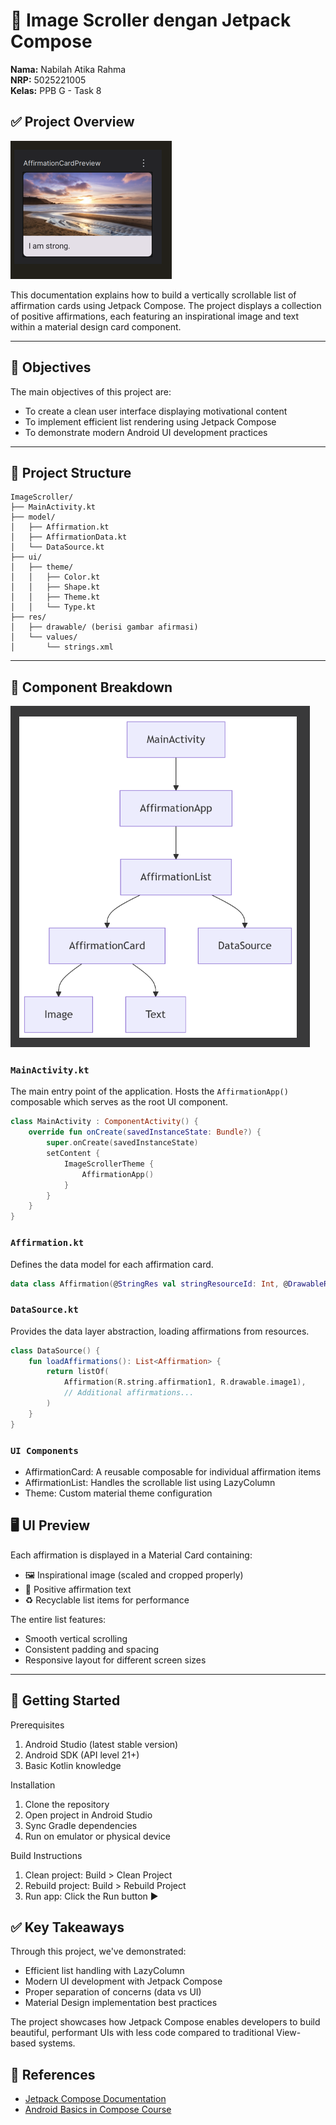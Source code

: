
# 📱 Image Scroller dengan Jetpack Compose

  **Nama:** Nabilah Atika Rahma  
  **NRP:** 5025221005  
  **Kelas:** PPB G - Task 8

## ✅ Project Overview

![alt text](image-1.png)

This documentation explains how to build a vertically scrollable list of affirmation cards using Jetpack Compose. The project displays a collection of positive affirmations, each featuring an inspirational image and text within a material design card component.

---

## 🎯 Objectives

The main objectives of this project are:
- To create a clean user interface displaying motivational content
- To implement efficient list rendering using Jetpack Compose
- To demonstrate modern Android UI development practices

---

## 📁 Project Structure

```
ImageScroller/
├── MainActivity.kt
├── model/
│   ├── Affirmation.kt
│   ├── AffirmationData.kt
│   └── DataSource.kt
├── ui/
│   ├── theme/
│   │   ├── Color.kt
│   │   ├── Shape.kt
│   │   ├── Theme.kt
│   │   └── Type.kt
├── res/
│   ├── drawable/ (berisi gambar afirmasi)
│   └── values/
│       └── strings.xml
```

---

## 🧩 Component Breakdown

![alt text](image.png)

### `MainActivity.kt`
The main entry point of the application. Hosts the `AffirmationApp()` composable which serves as the root UI component.

```kotlin
class MainActivity : ComponentActivity() {
    override fun onCreate(savedInstanceState: Bundle?) {
        super.onCreate(savedInstanceState)
        setContent {
            ImageScrollerTheme {
                AffirmationApp()
            }
        }
    }
}
```

### `Affirmation.kt`
Defines the data model for each affirmation card.

```kotlin
data class Affirmation(@StringRes val stringResourceId: Int, @DrawableRes val imageResourceId: Int)
```

### `DataSource.kt`
Provides the data layer abstraction, loading affirmations from resources.

```kotlin
class DataSource() {
    fun loadAffirmations(): List<Affirmation> {
        return listOf(
            Affirmation(R.string.affirmation1, R.drawable.image1),
            // Additional affirmations...
        )
    }
}
```

### `UI Components`
- AffirmationCard: A reusable composable for individual affirmation items
- AffirmationList: Handles the scrollable list using LazyColumn
- Theme: Custom material theme configuration



## 🖥️ UI Preview

Each affirmation is displayed in a Material Card containing:
- 🖼️ Inspirational image (scaled and cropped properly)
- 💬 Positive affirmation text
- ♻️ Recyclable list items for performance

The entire list features:
- Smooth vertical scrolling
- Consistent padding and spacing
- Responsive layout for different screen sizes

---



## 🚀 Getting Started

Prerequisites
1. Android Studio (latest stable version)
2. Android SDK (API level 21+)
3. Basic Kotlin knowledge

Installation
1. Clone the repository
2. Open project in Android Studio
3. Sync Gradle dependencies
4. Run on emulator or physical device

Build Instructions
1. Clean project: Build > Clean Project
2. Rebuild project: Build > Rebuild Project
3. Run app: Click the Run button ▶️

## ✅ Key Takeaways

Through this project, we've demonstrated:
- Efficient list handling with LazyColumn
- Modern UI development with Jetpack Compose
- Proper separation of concerns (data vs UI)
- Material Design implementation best practices

The project showcases how Jetpack Compose enables developers to build beautiful, performant UIs with less code compared to traditional View-based systems.


## 🔗 References

- [Jetpack Compose Documentation](https://developer.android.com/jetpack/compose)
- [Android Basics in Compose Course](https://developer.android.com/courses/android-basics-compose/unit-1)

